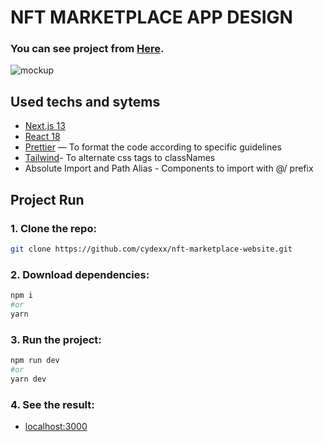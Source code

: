 

# NFT MARKETPLACE APP DESIGN

### You can see project from [Here](https://cydex-nft-marketplace.netlify.app/).
![mockup](./assets/mockap.png)
## Used techs and sytems

- [Next.js 13](https://github.com/vercel/next.js/)
- [React 18](https://github.com/facebook/react)
- [Prettier](https://github.com/prettier/prettier) — To format the code according to specific guidelines
- [Tailwind](https://tailwindcss.com/)- To alternate css tags to classNames
- Absolute Import and Path Alias - Components to import with @/ prefix

## Project Run

### 1. Clone the repo:

```bash
git clone https://github.com/cydexx/nft-marketplace-website.git
```

### 2. Download dependencies:

```bash
npm i
#or
yarn
```

### 3. Run the project:

```bash
npm run dev
#or
yarn dev
```

### 4. See the result:

- [localhost:3000](http://localhost:3000/)

